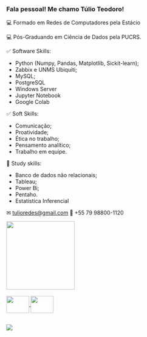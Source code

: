 ### Fala pessoal! Me chamo Túlio Teodoro! ###

💻 Formado em Redes de Computadores pela Estácio 

💻 Pós-Graduando em Ciência de Dados pela PUCRS.

✅ Software Skills:
 - Python (Numpy, Pandas, Matplotlib, Sickit-learn);
 - Zabbix e UNMS Ubiquiti;
 - MySQL;
 - PostgreSQL
- Windows Server
- Jupyter Notebook
- Google Colab


✅ Soft Skills:

- Comunicação;
- Proatividade;
- Ética no trabalho;
- Pensamento analítico;
- Trabalho em equipe.

🌱 Study skills:

- Banco de dados não relacionais;
- Tableau;
- Power Bi;
- Pentaho.
- Estatística Inferencial



✉ tulioredes@gmail.com
📳 +55 79 98800-1120


<div align="left">
  <a href="https://github.com/Tulioteodoro">
  <img height="180em" src="https://github-readme-stats.vercel.app/api?username=Tulioteodoro&show_icons=true&theme=night&include_all_commits=true&count_private=true"/>

</div>
  
<div style="display: inline_block"><br>
 <img align="center" height="45" width="60" src="https://cdn.jsdelivr.net/gh/devicons/devicon/icons/python/python-original-wordmark.svg" />
 <img align="center" height="45" width="60" <img src="https://cdn.jsdelivr.net/gh/devicons/devicon/icons/r/r-original.svg" /> 
</div>
 
<div> 
    
  ##
  
   
   
</div>
  
    
  
<div>
 

  
  <a href="https://www.linkedin.com/in/tulioteodoro/" target="_blank"><img src="https://img.shields.io/badge/-LinkedIn-%230077B5?style=for-the-badge&logo=linkedin&logoColor=white" target="_blank"></a> 

</div>

